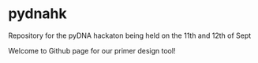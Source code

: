 # pydnahk
Repository for the pyDNA hackaton being held on the 11th and 12th of Sept

Welcome to Github page for our primer design tool!
